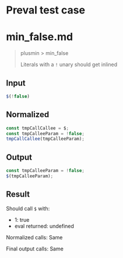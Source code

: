 # Preval test case

# min_false.md

> plusmin > min_false
>
> Literals with a `!` unary should get inlined

## Input

`````js filename=intro
$(!false)
`````

## Normalized

`````js filename=intro
const tmpCallCallee = $;
const tmpCalleeParam = !false;
tmpCallCallee(tmpCalleeParam);
`````

## Output

`````js filename=intro
const tmpCalleeParam = !false;
$(tmpCalleeParam);
`````

## Result

Should call `$` with:
 - 1: true
 - eval returned: undefined

Normalized calls: Same

Final output calls: Same
